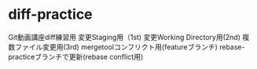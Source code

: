 # diff-practice
Git動画講座diff練習用
変更Staging用（1st)
変更Working Directory用(2nd)
複数ファイル変更用(3rd)
mergetoolコンフリクト用(featureブランチ)
rebase-practiceブランチで更新(rebase conflict用)
